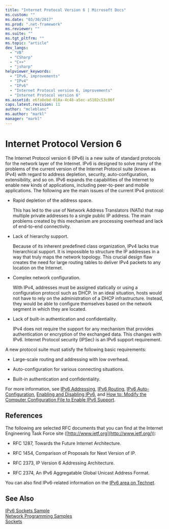 ```yaml
---
title: "Internet Protocol Version 6 | Microsoft Docs"
ms.custom: ""
ms.date: "03/30/2017"
ms.prod: ".net-framework"
ms.reviewer: ""
ms.suite: ""
ms.tgt_pltfrm: ""
ms.topic: "article"
dev_langs: 
  - "VB"
  - "CSharp"
  - "C++"
  - "jsharp"
helpviewer_keywords: 
  - "IPv6, improvements"
  - "IPv4"
  - "IPv6"
  - "Internet Protocol version 6, improvements"
  - "Internet Protocol version 6"
ms.assetid: e6fa8ebd-010a-4c48-a5ec-a5102c53c06f
caps.latest.revision: 11
author: "mcleblanc"
ms.author: "markl"
manager: "markl"
---
```

# Internet Protocol Version 6
The Internet Protocol version 6 (IPv6) is a new suite of standard protocols for the network layer of the Internet. IPv6 is designed to solve many of the problems of the current version of the Internet Protocol suite (known as IPv4) with regard to address depletion, security, auto-configuration, extensibility, and so on. IPv6 expands the capabilities of the Internet to enable new kinds of applications, including peer-to-peer and mobile applications. The following are the main issues of the current IPv4 protocol:  
  
-   Rapid depletion of the address space.  
  
     This has led to the use of Network Address Translators (NATs) that map multiple private addresses to a single public IP address. The main problems created by this mechanism are processing overhead and lack of end-to-end connectivity.  
  
-   Lack of hierarchy support.  
  
     Because of its inherent predefined class organization, IPv4 lacks true hierarchical support. It is impossible to structure the IP addresses in a way that truly maps the network topology. This crucial design flaw creates the need for large routing tables to deliver IPv4 packets to any location on the Internet.  
  
-   Complex network configuration.  
  
     With IPv4, addresses must be assigned statically or using a configuration protocol such as DHCP. In an ideal situation, hosts would not have to rely on the administration of a DHCP infrastructure. Instead, they would be able to configure themselves based on the network segment in which they are located.  
  
-   Lack of built-in authentication and confidentiality.  
  
     IPv4 does not require the support for any mechanism that provides authentication or encryption of the exchanged data. This changes with IPv6. Internet Protocol security (IPSec) is an IPv6 support requirement.  
  
 A new protocol suite must satisfy the following basic requirements:  
  
-   Large-scale routing and addressing with low overhead.  
  
-   Auto-configuration for various connecting situations.  
  
-   Built-in authentication and confidentiality.  
  
 For more information, see [IPv6 Addressing](../../../docs/framework/network-programming/ipv6-addressing.md), [IPv6 Routing](../../../docs/framework/network-programming/ipv6-routing.md), [IPv6 Auto-Configuration](../../../docs/framework/network-programming/ipv6-auto-configuration.md), [Enabling and Disabling IPv6](../../../docs/framework/network-programming/enabling-and-disabling-ipv6.md), and [How to: Modify the Computer Configuration File to Enable IPv6 Support](../../../docs/framework/network-programming/how-to-modify-the-computer-configuration-file-to-enable-ipv6-support.md).  
  
## References  
 The following are selected RFC documents that you can find at the Internet Engineering Task Force site ([http://www.ietf.org](http://www.ietf.org/)):  
  
-   RFC 1287, Towards the Future Internet Architecture.  
  
-   RFC 1454, Comparison of Proposals for Next Version of IP.  
  
-   RFC 2373, IP Version 6 Addressing Architecture.  
  
-   RFC 2374, An IPv6 Aggregatable Global Unicast Address Format.  
  
 You can also find IPv6-related information on the [IPv6 area on Technet](http://go.microsoft.com/fwlink/?LinkID=179658).  
  
## See Also  
 [IPv6 Sockets Sample](http://go.microsoft.com/fwlink/?LinkID=179568)   
 [Network Programming Samples](../../../docs/framework/network-programming/network-programming-samples.md)   
 [Sockets](../../../docs/framework/network-programming/sockets.md)